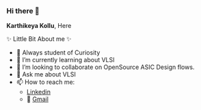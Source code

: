 ### Hi there 👋
**Karthikeya Kollu**, Here

✨ Little Bit About me ✨

- 🔭  Always student of Curiosity
- 🌱 I’m currently learning about VLSI
- 👯 I’m looking to collaborate on OpenSource ASIC Design flows.
- 💬 Ask me about VLSI
- 📫 How to reach me: 
  - [Linkedin](https://www.linkedin.com/in/kollukarthikeya/)  
  - 📧  [Gmail](mailto:imkarthikeyakollu@gmail.com)


